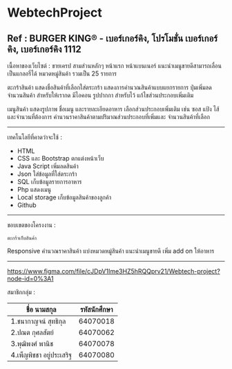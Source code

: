 # WebtechProject



Ref : BURGER KING® - เบอร์เกอร์คิง, โปรโมชั่น เบอร์เกอร์คิง, เบอร์เกอร์คิง 1112
---
เนื้อหาของเว็บไซต์ :  ขายเครป 
สามส่วนหลักๆ 
หน้าแรก
หน้าแบนเนอร์ แนะนำเมนูขายดีสามารถเลื่อนเป็นแกลอรี่ได้ 
หมวดหมู่สินค้า 	 รวมเป็น 25 รายการ

ตะกร้าสินค้า
แสดงชื่อสินค้าที่เลือกใส่ตระกร้า
แสดงการคำนวณสินค้าแบบแยกรายการ
ปุ่มเพิ่มลดจำนวนสินค้า สำหรับให้เรากด
มีไอคอน รูปปากกา สำหรับไว้ แก้ไขส่วนประกอบเพิ่มเติม

เมนูสินค้า
แสดงรูปภาพ ชื่อเมนู และรายละเอียดอาหาร
เลือกส่วนประกอบเพิ่มเติม เช่น ซอส แป้ง ไส้ และจำนวนที่ต้องการ
คำนวนราคาสินค้าตามปริมาณส่วนประกอบที่เพิ่มและ จำนวนสินค้าที่เลือก

---
เทคโนโลยีที่คาดว่าจะใช้ :
- HTML 
- CSS และ Bootstrap  ตกแต่งหน้าเว็บ
- Java Script เพิ่มลดสินค้า 
- Json ใส่ข้อมูลที่ใส่ตระกร้า
- SQL เก็บข้อมูลรายการอาหาร
- Php แสดงเมนู
- Local storage เก็บข้อมูลสินค้าของลูกค้า
- Github

---
ขอบเขตของโครงงาน : 

	ตะกร้าเก็บสินค้า
Responsive 
คำนวณราคาสินค้า
แบ่งหมวดหมู่สินค้า
             แนะนำเมนูขายดี
เพิ่ม add on ให้อาหาร

---
https://www.figma.com/file/cJDpV1Ime3HZ5hRQQprv21/Webtech-project?node-id=0%3A1



สมาชิกกลุ่ม :

| ชื่อ นามสกุล  | รหัสนักศึกษา |
| ------------- | ------------- |
| 1.ชนากาญจน์ สุทธิกุล  | 64070018  |
| 2.ปณต กุศลสัตย์  | 64070062  |
| 3.พุฒิพงศ์ พานิช  | 64070078  | 
| 4.เพ็ญพิชชา อยู่ประเสริฐ  | 64070080  | 

